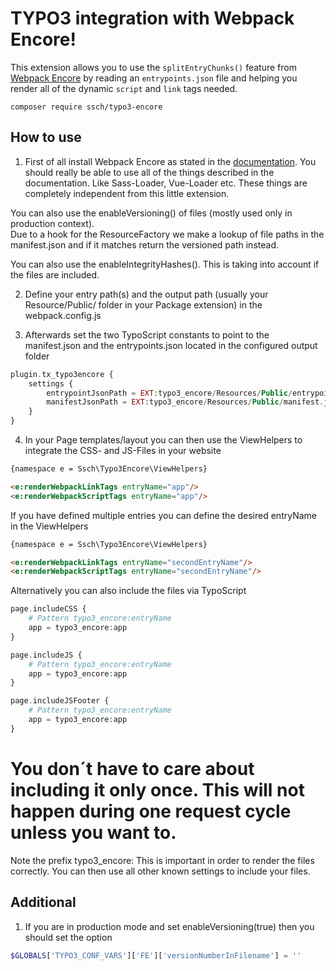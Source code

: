 TYPO3 integration with Webpack Encore!
======================================

This extension allows you to use the `splitEntryChunks()` feature
from [Webpack Encore](https://symfony.com/doc/current/frontend.html)
by reading an `entrypoints.json` file and helping you render all of
the dynamic `script` and `link` tags needed.

```
composer require ssch/typo3-encore
```

## How to use

1. First of all install Webpack Encore as stated in the [documentation](https://symfony.com/doc/current/frontend.html).
You should really be able to use all of the things described in the documentation.
Like Sass-Loader, Vue-Loader etc. These things are completely independent from this little extension.

You can also use the enableVersioning() of files (mostly used only in production context).  
Due to a hook for the ResourceFactory we make a lookup of file paths in the manifest.json and if it matches return the versioned path instead.

You can also use the enableIntegrityHashes(). This is taking into account if the files are included.

2. Define your entry path(s) and the output path (usually your Resource/Public/ folder in your Package extension) in the webpack.config.js

3. Afterwards set the two TypoScript constants to point to the manifest.json and the entrypoints.json located in the configured output folder
```php
plugin.tx_typo3encore {
    settings {
        entrypointJsonPath = EXT:typo3_encore/Resources/Public/entrypoints.json
        manifestJsonPath = EXT:typo3_encore/Resources/Public/manifest.json
    }
}
```
 
4. In your Page templates/layout you can then use the ViewHelpers to integrate the CSS- and JS-Files in your website
```html
{namespace e = Ssch\Typo3Encore\ViewHelpers}

<e:renderWebpackLinkTags entryName="app"/>
<e:renderWebpackScriptTags entryName="app"/>
```

If you have defined multiple entries you can define the desired entryName in the ViewHelpers
```html
{namespace e = Ssch\Typo3Encore\ViewHelpers}

<e:renderWebpackLinkTags entryName="secondEntryName"/>
<e:renderWebpackScriptTags entryName="secondEntryName"/>
```


Alternatively you can also include the files via TypoScript

```php
page.includeCSS {
    # Pattern typo3_encore:entryName
    app = typo3_encore:app 
}

page.includeJS {
    # Pattern typo3_encore:entryName
    app = typo3_encore:app
}

page.includeJSFooter {
    # Pattern typo3_encore:entryName
    app = typo3_encore:app
}
```

You don´t have to care about including it only once. This will not happen during one request cycle unless you want to. 
=======
Note the prefix typo3_encore: This is important in order to render the files correctly.
You can then use all other known settings to include your files.

## Additional 

1. If you are in production mode and set enableVersioning(true) then you should set the option 

```php
$GLOBALS['TYPO3_CONF_VARS']['FE']['versionNumberInFilename'] = ''
```
